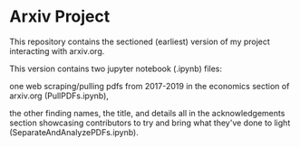 # Arxiv Project
This repository contains the sectioned (earliest) version of my project interacting with arxiv.org.

This version contains two jupyter notebook (.ipynb) files: 

one web scraping/pulling pdfs from 2017-2019 in the economics section of arxiv.org (PullPDFs.ipynb),

the other finding names, the title, and details all in the acknowledgements section                                            showcasing contributors to try and bring what they've done to light (SeparateAndAnalyzePDFs.ipynb).
